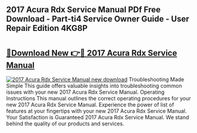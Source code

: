 ## 2017 Acura Rdx Service Manual PDf Free Download - Part-ti4 Service Owner Guide - User Repair Edition 4KG8P

# <h2><a href="http://bc32269.oget.top/?id=2017+Acura+Rdx+Service+Manual">🔗Download New 👉🔴 2017 Acura Rdx Service Manual</a></h2>

[![2017 Acura Rdx Service Manual new download](https://i.imgur.com/5g1atiW.png)](http://bc32269.oget.top/?id=2017+Acura+Rdx+Service+Manual)
Troubleshooting Made Simple This guide offers valuable insights into troubleshooting common issues with your new 2017 Acura Rdx Service Manual. Operating Instructions This manual outlines the correct operating procedures for your new 2017 Acura Rdx Service Manual. Experience the power of list of features at your fingertips with your new 2017 Acura Rdx Service Manual. Your Satisfaction is Guaranteed 2017 Acura Rdx Service Manual. We stand behind the quality of our products and services.
